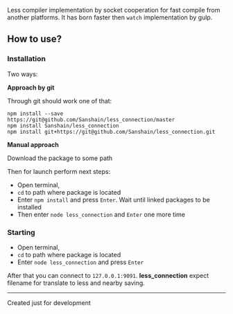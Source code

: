 Less compiler implementation by socket cooperation for fast compile from another platforms. It has born faster then `watch` implementation by gulp. 

## How to use?

### Installation

Two ways:

**Approach by git** 

Through git should work one of that:

```
npm install --save https://git@github.com/Sanshain/less_connection/master
npm install Sanshain/less_connection
npm install git+https://git@github.com/Sanshain/less_connection.git
```

**Manual approach** 

Download the package to some path

Then for launch perform next steps:

* Open terminal, 
* `cd` to path where package is located
* Enter `npm install` and press `Enter`. Wait until linked packages to be installed 
* Then enter `node less_connection` and `Enter` one more time


### Starting

* Open terminal, 
* `cd` to path where package is located
* Enter `node less_connection` and press `Enter`


After that you can connect to `127.0.0.1:9091`. **less_connection** expect filename for translate to less and nearby saving.


***

Created just for development
